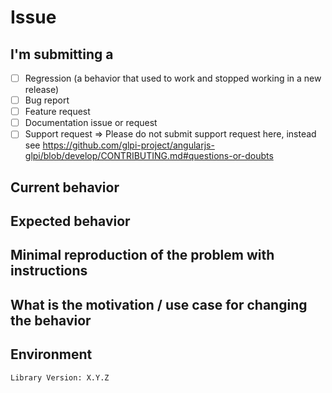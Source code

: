 # Issue

<!--
Please help us process github issues faster by providing the following information.
-->

## I'm submitting a

<!-- Check one of the following options with "x" -->

- [ ] Regression (a behavior that used to work and stopped working in a new release)
- [ ] Bug report  <!-- Please search GitHub for a similar issue or PR before submitting -->
- [ ] Feature request
- [ ] Documentation issue or request
- [ ] Support request => Please do not submit support request here, instead see https://github.com/glpi-project/angularjs-glpi/blob/develop/CONTRIBUTING.md#questions-or-doubts

## Current behavior

<!-- Describe how the issue manifests. -->

## Expected behavior

<!-- Describe what the desired behavior would be. -->

## Minimal reproduction of the problem with instructions

<!--
For bug reports please provide the *STEPS TO REPRODUCE* and if possible a *MINIMAL DEMO* of the problem or similar.
-->

## What is the motivation / use case for changing the behavior

<!-- Describe the motivation or the concrete use case. -->

## Environment

```console
Library Version: X.Y.Z
```

<!-- Check whether this is still an issue in the most recent version, and add relevant information like Operating system version, IDE, package manager, GLPI version ... -->
